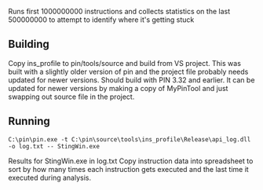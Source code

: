 Runs first 1000000000 instructions and collects statistics on the last 500000000 to attempt to identify where it's getting stuck

## Building
Copy ins_profile to pin/tools/source and build from VS project.
This was built with a slightly older version of pin and the project file probably needs updated for newer versions.
Should build with PIN 3.32 and earlier.  It can be updated for newer versions by making a copy of MyPinTool and just swapping out source file in the project.

## Running
```
C:\pin\pin.exe -t C:\pin\source\tools\ins_profile\Release\api_log.dll -o log.txt -- StingWin.exe
```

Results for StingWin.exe in log.txt
Copy instruction data into spreadsheet to sort by how many times each instruction gets executed and the last time it executed during analysis.
